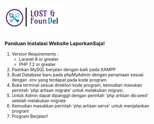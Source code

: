 <img src="public/img/logo.png" width="200px">
<h3> Panduan Instalasi Website LaporkanSaja! </h3>

1. Version Requirements : 
    - Laravel 8 or greater
    - PHP 7.2 or greater
2. Pastikan MySQL berjalan dengan baik pada XAMPP
3. Buat Database baru pada phpMyAdmin dengan penamaan sesuai dengan .env yang terdapat pada kode program
4. Buka terminal sesuai direktori kode program, kemudian masukan perintah 'php artisan migrate' untuk melakukan migrasi.
5. Untuk Admin dapat dipanggil dengan perintah 'php artisan db:seed' setelah melakukan migrate
6. Kemudian masukkan perintah 'php artisan serve' untuk menjalankan program
7. Program Berjalan!
